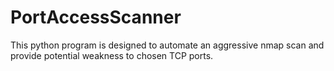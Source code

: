 # PortAccessScanner
This python program is designed to automate an aggressive nmap scan and provide potential weakness to chosen TCP ports. 
